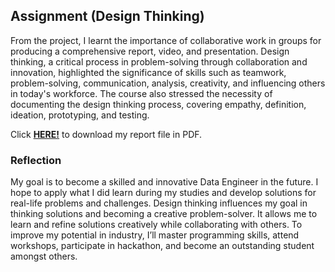## Assignment (Design Thinking)
From the project, I learnt the importance of collaborative work in groups for producing a comprehensive report, video, and presentation. Design thinking, a critical process in problem-solving through collaboration and innovation, highlighted the significance of skills such as teamwork, problem-solving, communication, analysis, creativity, and influencing others in today's workforce. The course also stressed the necessity of documenting the design thinking process, covering empathy, definition, ideation, prototyping, and testing.

Click <a href="lauyankai/Technology_and_Information_System/Assignment (Design Thinking)/Design Thinking.pdf">**HERE!**</a> to download my report file in PDF. 

### Reflection
My goal is to become a skilled and innovative Data Engineer in the future. I hope to apply what I did learn during my studies and develop solutions for real-life problems and challenges. Design thinking influences my goal in thinking solutions and becoming a creative problem-solver. It allows me to learn and refine solutions creatively while collaborating with others. To improve my potential in industry, I’ll master programming skills, attend workshops, participate in hackathon, and become an outstanding student amongst others.